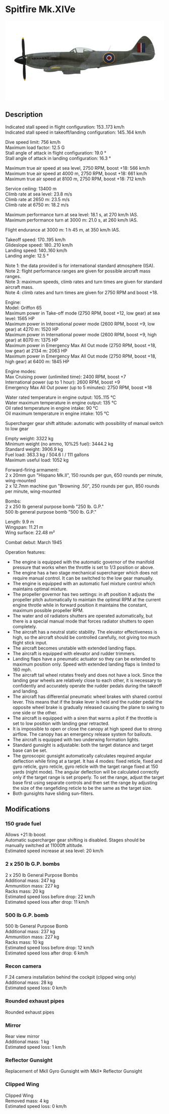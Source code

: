 # Spitfire Mk.XIVe  
  
![spitfiremkxive](../images/spitfiremkxive.png)  
  
## Description  
  
Indicated stall speed in flight configuration: 153..173 km/h  
Indicated stall speed in takeoff/landing configuration: 145..164 km/h  
  
Dive speed limit: 756 km/h  
Maximum load factor: 12.5 G  
Stall angle of attack in flight configuration: 19.0 °  
Stall angle of attack in landing configuration: 16.3 °  
  
Maximum true air speed at sea level, 2750 RPM, boost +18: 566 km/h  
Maximum true air speed at 4000 m, 2750 RPM, boost +18: 661 km/h  
Maximum true air speed at 8100 m, 2750 RPM, boost +18: 712 km/h  
  
Service ceiling: 13400 m  
Climb rate at sea level: 23.8 m/s  
Climb rate at 2650 m: 23.5 m/s  
Climb rate at 6750 m: 18.2 m/s  
  
Maximum performance turn at sea level: 18.1 s, at 270 km/h IAS.  
Maximum performance turn at 3000 m: 21.0 s, at 260 km/h IAS.  
  
Flight endurance at 3000 m: 1 h 45 m, at 350 km/h IAS.  
  
Takeoff speed: 170..195 km/h  
Glideslope speed: 180..210 km/h  
Landing speed: 140..160 km/h  
Landing angle: 12.5 °  
  
Note 1: the data provided is for international standard atmosphere (ISA).  
Note 2: flight performance ranges are given for possible aircraft mass ranges.  
Note 3: maximum speeds, climb rates and turn times are given for standard aircraft mass.  
Note 4: climb rates and turn times are given for 2750 RPM and boost +18.  
  
Engine:  
Model: Griffon 65  
Maximum power in Take-off mode (2750 RPM, boost +12, low gear) at sea level: 1565 HP  
Maximum power in International power mode (2600 RPM, boost +9, low gear) at 4270 m: 1520 HP  
Maximum power in International power mode (2600 RPM, boost +9, high gear) at 8070 m: 1375 HP  
Maximum power in Emergency Max All Out mode (2750 RPM, boost +18, low gear) at 2134 m: 2063 HP  
Maximum power in Emergency Max All Out mode (2750 RPM, boost +18, high gear) at 6400 m: 1845 HP  
  
Engine modes:  
Max Cruising power (unlimited time): 2400 RPM, boost +7  
International power (up to 1 hour): 2600 RPM, boost +9  
Emergency Max All Out power (up to 5 minutes): 2750 RPM, boost +18  
  
Water rated temperature in engine output: 105..115 °C  
Water maximum temperature in engine output: 135 °C  
Oil rated temperature in engine intake: 90 °C  
Oil maximum temperature in engine intake: 105 °C  
  
Supercharger gear shift altitude: automatic with possibility of manual switch to low gear  
  
Empty weight: 3322 kg  
Minimum weight (no ammo, 10%25 fuel): 3444.2 kg  
Standard weight: 3906.9 kg  
Fuel load: 363.3 kg / 504.6 l / 111 gallons  
Maximum useful load: 1052 kg  
  
Forward-firing armament:  
2 x 20mm gun "Hispano Mk.II", 150 rounds per gun, 650 rounds per minute, wing-mounted  
2 x 12.7mm machine gun "Browning .50", 250 rounds per gun, 850 rounds per minute, wing-mounted  
  
Bombs:  
2 x 250 lb general purpose bomb "250 lb. G.P."  
500 lb general purpose bomb "500 lb. G.P."  
  
Length: 9.9 m  
Wingspan: 11.21 m  
Wing surface: 22.48 m²  
  
Combat debut: March 1945  
  
Operation features:  
- The engine is equipped with the automatic governor of the manifold pressure that works when the throttle is set to 1/3 position or above.  
- The engine has a two stage mechanical supercharger which does not require manual control. It can be switched to the low gear manually.  
- The engine is equipped with an automatic fuel mixture control which maintains optimal mixture.  
- The propeller governor has two settings: in aft position it adjusts the propeller pitch automatically to maintain the optimal RPM at the current engine throtle while in forward position it maintains the constant, maximum possible propeller RPM.  
- The water and oil radiators shutters are operated automatically, but there is a special manual mode that forces radiator shutters to open completely.  
- The aircraft has a neutral static stability. The elevator effectiveness is high, so the aircraft should be controlled carefully, not giving too much flight stick input.  
- The aircraft becomes unstable with extended landing flaps.  
- The aircraft is equipped with elevator and rudder trimmers.  
- Landing flaps have a pneumatic actuator so they can be extended to maximum position only. Speed with extended landing flaps is limited to 160 mph.  
- The aircraft tail wheel rotates freely and does not have a lock. Since the landing gear wheels are relatively close to each other, it is necessary to confidently and accurately operate the rudder pedals during the takeoff and landing.  
- The aircraft has differential pneumatic wheel brakes with shared control lever. This means that if the brake lever is held and the rudder pedal the opposite wheel brake is gradually released causing the plane to swing to one side or the other.  
- The aircraft is equipped with a siren that warns a pilot if the throttle is set to low position with landing gear retracted.  
- It is impossible to open or close the canopy at high speed due to strong airflow. The canopy has an emergency release system for bailouts.  
- The aircraft is equipped with two underwing formation lights.  
- Standard gunsight is adjustable: both the target distance and target base can be set.  
- The gyroscopic gunsight automatically calculates required angular deflection while firing at a target. It has 4 modes: fixed reticle, fixed and gyro reticle, gyro reticle, gyro reticle with the target range fixed at 150 yards (night mode). The angular deflection will be calculated correctly only if the target range is set properly. To set the range, adjust the target base first using separate controls and then set the range by adjusting the size of the rangefiding reticle to be the same as the target size.  
- Both gunsights have sliding sun-filters.  
  
## Modifications  
  
  
### 150 grade fuel  
  
Allows +21 lb boost  
Automatic supercharger gear shifting is disabled. Stages should be manually switched at 11000ft altitude.  
Estimated speed increase at sea level: 20 km/h  
  
### 2 x 250 lb G.P. bombs  
  
2 x 250 lb General Purpose Bombs  
Additional mass: 247 kg  
Ammunition mass: 227 kg  
Racks mass: 20 kg  
Estimated speed loss before drop: 22 km/h  
Estimated speed loss after drop: 11 km/h  
  
### 500 lb G.P. bomb  
  
500 lb General Purpose Bomb  
Additional mass: 237 kg  
Ammunition mass: 227 kg  
Racks mass: 10 kg  
Estimated speed loss before drop: 12 km/h  
Estimated speed loss after drop: 6 km/h  
  
### Recon camera  
  
F.24 camera installation behind the cockpit (clipped wing only)  
Additional mass: 28 kg  
Estimated speed loss: 0 km/h  
  
  
### Rounded exhaust pipes  
  
Rounded exhaust pipes  
  
  
### Mirror  
  
Rear view mirror  
Additional mass: 1 kg  
Estimated speed loss: 1 km/h  
  
### Reflector Gunsight  
  
Replacement of MkII Gyro Gunsight with MkII* Reflector Gunsight  
  
  
### Clipped Wing  
  
Clipped Wing  
Removed mass: 4 kg  
Estimated speed loss: 0 km/h  